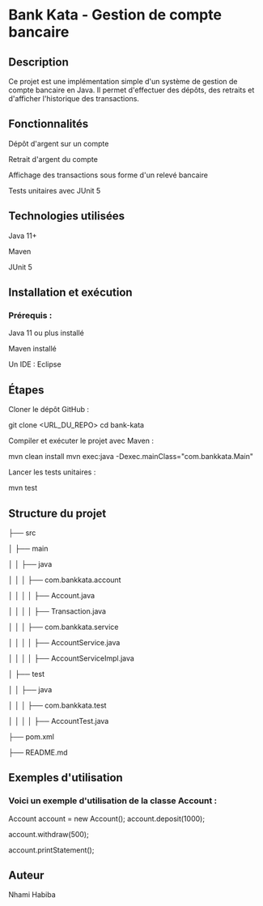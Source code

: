 # Bank Kata - Gestion de compte bancaire
## Description
Ce projet est une implémentation simple d'un système de gestion de compte bancaire en Java. Il permet d'effectuer des dépôts, des retraits et d'afficher l'historique des transactions.

## Fonctionnalités

Dépôt d'argent sur un compte

Retrait d'argent du compte

Affichage des transactions sous forme d'un relevé bancaire

Tests unitaires avec JUnit 5

## Technologies utilisées

Java 11+

Maven

JUnit 5

## Installation et exécution

### Prérequis :

Java 11 ou plus installé

Maven installé

Un IDE : Eclipse 

## Étapes

Cloner le dépôt GitHub :

git clone <URL_DU_REPO>
cd bank-kata

Compiler et exécuter le projet avec Maven :

mvn clean install
mvn exec:java -Dexec.mainClass="com.bankkata.Main"

Lancer les tests unitaires :

mvn test

## Structure du projet
├── src

│   ├── main

│   │   ├── java

│   │   │   ├── com.bankkata.account

│   │   │   │   ├── Account.java

│   │   │   │   ├── Transaction.java

│   │   │   ├── com.bankkata.service

│   │   │   │   ├── AccountService.java

│   │   │   │   ├── AccountServiceImpl.java

│   ├── test

│   │   ├── java

│   │   │   ├── com.bankkata.test

│   │   │   │   ├── AccountTest.java

├── pom.xml

├── README.md

## Exemples d'utilisation

### Voici un exemple d'utilisation de la classe Account :

Account account = new Account();
account.deposit(1000);

account.withdraw(500);

account.printStatement();

## Auteur

Nhami Habiba
